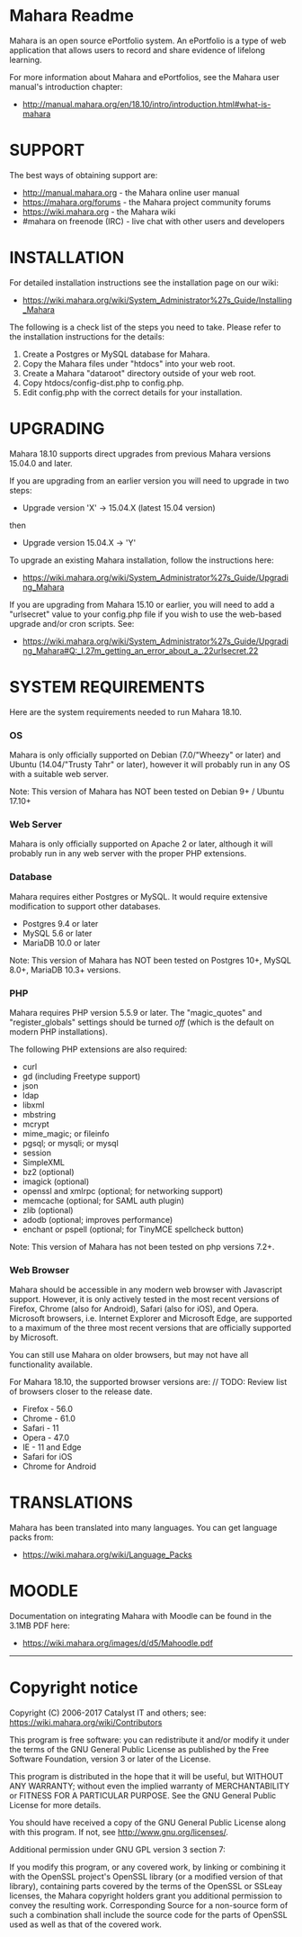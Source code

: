 # Mahara Readme

Mahara is an open source ePortfolio system. An ePortfolio is a type of
web application that allows users to record and share evidence of lifelong learning.

For more information about Mahara and ePortfolios, see the Mahara user manual's
introduction chapter:

 * http://manual.mahara.org/en/18.10/intro/introduction.html#what-is-mahara

# SUPPORT

The best ways of obtaining support are:

 * http://manual.mahara.org - the Mahara online user manual
 * https://mahara.org/forums - the Mahara project community forums
 * https://wiki.mahara.org - the Mahara wiki
 * #mahara on freenode (IRC) - live chat with other users and developers

# INSTALLATION

For detailed installation instructions see the installation page on our wiki:

 * https://wiki.mahara.org/wiki/System_Administrator%27s_Guide/Installing_Mahara

The following is a check list of the steps you need to take. Please refer to the installation instructions for the details:

 1. Create a Postgres or MySQL database for Mahara.
 2. Copy the Mahara files under "htdocs" into your web root.
 3. Create a Mahara "dataroot" directory outside of your web root.
 4. Copy htdocs/config-dist.php to config.php.
 5. Edit config.php with the correct details for your installation.

# UPGRADING

Mahara 18.10 supports direct upgrades from previous Mahara versions 15.04.0 and later.

If you are upgrading from an earlier version you will need to upgrade
in two steps:

 * Upgrade version 'X' -> 15.04.X (latest 15.04 version)

then

 * Upgrade version 15.04.X -> 'Y'

To upgrade an existing Mahara installation, follow the instructions here:

 * https://wiki.mahara.org/wiki/System_Administrator%27s_Guide/Upgrading_Mahara

If you are upgrading from Mahara 15.10 or earlier, you will need to add a "urlsecret"
value to your config.php file if you wish to use the web-based upgrade and/or cron
scripts. See:

 * https://wiki.mahara.org/wiki/System_Administrator%27s_Guide/Upgrading_Mahara#Q:_I.27m_getting_an_error_about_a_.22urlsecret.22

# SYSTEM REQUIREMENTS

Here are the system requirements needed to run Mahara 18.10.

### OS

Mahara is only officially supported on Debian (7.0/"Wheezy" or later) and
Ubuntu (14.04/"Trusty Tahr" or later), however it will probably run in any
OS with a suitable web server.

Note: This version of Mahara has NOT been tested on Debian 9+ / Ubuntu 17.10+

### Web Server

Mahara is only officially supported on Apache 2 or later, although it will
probably run in any web server with the proper PHP extensions.

### Database

Mahara requires either Postgres or MySQL. It would require extensive
modification to support other databases.
 * Postgres 9.4 or later
 * MySQL 5.6 or later
 * MariaDB 10.0 or later

Note: This version of Mahara has NOT been tested on Postgres 10+, MySQL 8.0+,
MariaDB 10.3+ versions.

### PHP

Mahara requires PHP version 5.5.9 or later. The "magic_quotes" and "register_globals"
settings should be turned *off* (which is the default on modern PHP installations).

The following PHP extensions are also required:
 * curl
 * gd (including Freetype support)
 * json
 * ldap
 * libxml
 * mbstring
 * mcrypt
 * mime_magic; or fileinfo
 * pgsql; or mysqli; or mysql
 * session
 * SimpleXML
 * bz2 (optional)
 * imagick (optional)
 * openssl and xmlrpc (optional; for networking support)
 * memcache (optional; for SAML auth plugin)
 * zlib (optional)
 * adodb (optional; improves performance)
 * enchant or pspell (optional; for TinyMCE spellcheck button)

Note: This version of Mahara has not been tested on php versions 7.2+.

### Web Browser

Mahara should be accessible in any modern web browser with Javascript support.
However, it is only actively tested in the most recent versions of Firefox,
Chrome (also for Android), Safari (also for iOS), and Opera. Microsoft browsers,
i.e. Internet Explorer and Microsoft Edge, are supported to a maximum of the
three most recent versions that are officially supported by Microsoft.

You can still use Mahara on older browsers, but may not have all functionality
available.

For Mahara 18.10, the supported browser versions are:
// TODO: Review list of browsers closer to the release date.
 * Firefox - 56.0
 * Chrome - 61.0
 * Safari - 11
 * Opera - 47.0
 * IE - 11 and Edge
 * Safari for iOS
 * Chrome for Android

# TRANSLATIONS

Mahara has been translated into many languages. You can get language packs from:

* https://wiki.mahara.org/wiki/Language_Packs

# MOODLE

Documentation on integrating Mahara with Moodle can be found in the
3.1MB PDF here:

 * https://wiki.mahara.org/images/d/d5/Mahoodle.pdf

------------------
# Copyright notice

Copyright (C) 2006-2017 Catalyst IT and others; see:
https://wiki.mahara.org/wiki/Contributors

This program is free software: you can redistribute it and/or modify
it under the terms of the GNU General Public License as published by
the Free Software Foundation, version 3 or later of the License.

This program is distributed in the hope that it will be useful,
but WITHOUT ANY WARRANTY; without even the implied warranty of
MERCHANTABILITY or FITNESS FOR A PARTICULAR PURPOSE.  See the
GNU General Public License for more details.

You should have received a copy of the GNU General Public License
along with this program.  If not, see <http://www.gnu.org/licenses/>.

Additional permission under GNU GPL version 3 section 7:

If you modify this program, or any covered work, by linking or
combining it with the OpenSSL project's OpenSSL library (or a
modified version of that library), containing parts covered by the
terms of the OpenSSL or SSLeay licenses, the Mahara copyright holders
grant you additional permission to convey the resulting work.
Corresponding Source for a non-source form of such a combination
shall include the source code for the parts of OpenSSL used as well
as that of the covered work.
